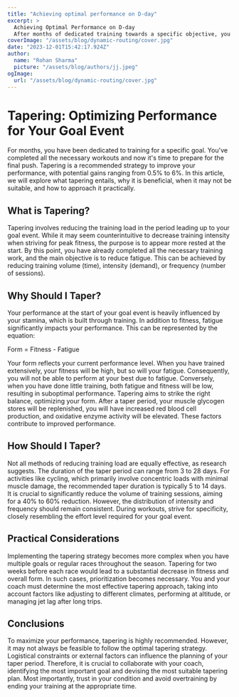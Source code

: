 ```yaml
---
title: "Achieving optimal performance on D-day"
excerpt: >
  Achieving Optimal Performance on D-day
  After months of dedicated training towards a specific objective, you have diligently completed all the necessary workouts, and the time to give your absolute bes
coverImage: "/assets/blog/dynamic-routing/cover.jpg"
date: "2023-12-01T15:42:17.924Z"
author:
  name: "Rohan Sharma"
  picture: "/assets/blog/authors/jj.jpeg"
ogImage:
  url: "/assets/blog/dynamic-routing/cover.jpg"
---
```


# Tapering: Optimizing Performance for Your Goal Event

For months, you have been dedicated to training for a specific goal. You've completed all the necessary workouts and now it's time to prepare for the final push. Tapering is a recommended strategy to improve your performance, with potential gains ranging from 0.5% to 6%. In this article, we will explore what tapering entails, why it is beneficial, when it may not be suitable, and how to approach it practically.

## What is Tapering?

Tapering involves reducing the training load in the period leading up to your goal event. While it may seem counterintuitive to decrease training intensity when striving for peak fitness, the purpose is to appear more rested at the start. By this point, you have already completed all the necessary training work, and the main objective is to reduce fatigue. This can be achieved by reducing training volume (time), intensity (demand), or frequency (number of sessions).

## Why Should I Taper?

Your performance at the start of your goal event is heavily influenced by your stamina, which is built through training. In addition to fitness, fatigue significantly impacts your performance. This can be represented by the equation:

Form = Fitness - Fatigue

Your form reflects your current performance level. When you have trained extensively, your fitness will be high, but so will your fatigue. Consequently, you will not be able to perform at your best due to fatigue. Conversely, when you have done little training, both fatigue and fitness will be low, resulting in suboptimal performance. Tapering aims to strike the right balance, optimizing your form. After a taper period, your muscle glycogen stores will be replenished, you will have increased red blood cell production, and oxidative enzyme activity will be elevated. These factors contribute to improved performance.

## How Should I Taper?

Not all methods of reducing training load are equally effective, as research suggests. The duration of the taper period can range from 3 to 28 days. For activities like cycling, which primarily involve concentric loads with minimal muscle damage, the recommended taper duration is typically 5 to 14 days. It is crucial to significantly reduce the volume of training sessions, aiming for a 40% to 60% reduction. However, the distribution of intensity and frequency should remain consistent. During workouts, strive for specificity, closely resembling the effort level required for your goal event.

## Practical Considerations

Implementing the tapering strategy becomes more complex when you have multiple goals or regular races throughout the season. Tapering for two weeks before each race would lead to a substantial decrease in fitness and overall form. In such cases, prioritization becomes necessary. You and your coach must determine the most effective tapering approach, taking into account factors like adjusting to different climates, performing at altitude, or managing jet lag after long trips.

## Conclusions

To maximize your performance, tapering is highly recommended. However, it may not always be feasible to follow the optimal tapering strategy. Logistical constraints or external factors can influence the planning of your taper period. Therefore, it is crucial to collaborate with your coach, identifying the most important goal and devising the most suitable tapering plan. Most importantly, trust in your condition and avoid overtraining by ending your training at the appropriate time.